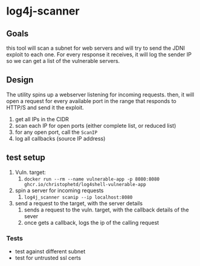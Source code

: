 # log4j-scanner

## Goals

this tool will scan a subnet for web servers and will try to send the JDNI exploit to each one. 
For every response it receives, it will log the sender IP so we can get a list of the vulnerable servers. 

## Design

The utility spins up a webserver listening for incoming requests. 
then, it will open a request for every available port in the range that responds to HTTP/S and send it the exploit.

1. get all IPs in the CIDR
2. scan each IP for open ports (either complete list, or reduced list)
3. for any open port, call the `ScanIP` 
4. log all callbacks (source IP address)

## test setup

1. Vuln. target: 
   1. `docker run --rm --name vulnerable-app -p 8080:8080 ghcr.io/christophetd/log4shell-vulnerable-app`
2. spin a server for incoming requests
   1. `log4j_scanner scanip --ip localhost:8080`
3. send a request to the target, with the server details
   1. sends a request to the vuln. target, with the callback details of the sever
   2. once gets a callback, logs the ip of the calling request


### Tests
* test against different subnet
* test for untrusted ssl certs